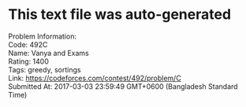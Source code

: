 # This text file was auto-generated  
  
Problem Information:  
Code: 492C  
Name: Vanya and Exams  
Rating: 1400  
Tags: greedy, sortings  
Link: https://codeforces.com/contest/492/problem/C  
Submitted At: 2017-03-03 23:59:49 GMT+0600 (Bangladesh Standard Time)  
